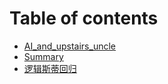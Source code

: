 # Table of contents

* [AI\_and\_upstairs\_uncle](README.md)
* [Summary](Summary.md)
* [逻辑斯蒂回归](luo-ji-si-di-hui-gui.md)
